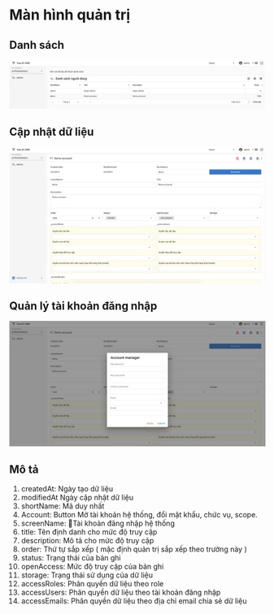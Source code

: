 # Màn hình quản trị

## Danh sách
<img src="/account_list.png" alt="structure">

## Cập nhật dữ liệu
<img src="/account_edit.png" alt="structure">

## Quản lý tài khoản đăng nhập
<img src="/account_unlock.png" alt="structure">

## Mô tả

1. createdAt: Ngày tạo dữ liệu
1. modifiedAt Ngày cập nhật dữ liệu
1. shortName: Mã duy nhất
1. Account: Button Mở tài khoản hệ thống, đổi mật khẩu, chức vụ, scope.
1. screenName: Tài khoản đăng nhập hệ thống
1. title: Tên định danh cho mức độ truy cập
1. description: Mô tả cho mức độ truy cập
1. order: Thứ tự sắp xếp ( mặc định quản trị sắp xếp theo trường này )
1. status: Trạng thái của bản ghi
1. openAccess: Mức độ truy cập của bản ghi
1. storage: Trạng thái sử dụng của dữ liệu
1. accessRoles: Phân quyền dữ liệu theo role
1. accessUsers: Phân quyền dữ liệu theo tài khoản đăng nhập
1. accessEmails: Phân quyền dữ liệu theo địa chỉ email chia sẻ dữ liệu